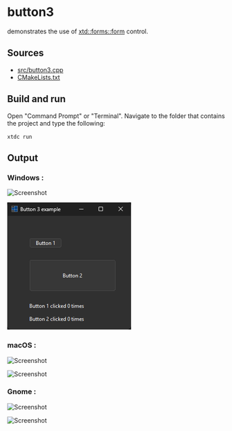# button3

demonstrates the use of [xtd::forms::form](https://gammasoft71.github.io/xtd/reference_guides/latest/classxtd_1_1forms_1_1form.html) control.

## Sources

* [src/button3.cpp](src/button3.cpp)
* [CMakeLists.txt](CMakeLists.txt)

## Build and run

Open "Command Prompt" or "Terminal". Navigate to the folder that contains the project and type the following:

```shell
xtdc run
```

## Output

### Windows :

![Screenshot](../../../../docs/pictures/examples/button3_w.png)

![Screenshot](../../../../docs/pictures/examples/button3_wd.png)

### macOS :

![Screenshot](../../../../docs/pictures/examples/button3_m.png)

![Screenshot](../../../../docs/pictures/examples/button3_md.png)

### Gnome :

![Screenshot](../../../../docs/pictures/examples/button3_g.png)

![Screenshot](../../../../docs/pictures/examples/button3_gd.png)
